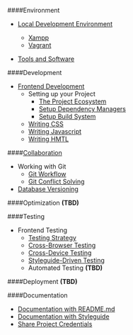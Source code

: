 ####Environment
- [Local Development Environment](/Environment/Local_Development_Environment)
	- [Xampp](/Environment/Local_Development_Environment/Xampp_&_Mamp)
	- [Vagrant](/Environment/Local_Development_Environment/Vagrant)

- [Tools and Software](/Environment/Tools_and_Software)

####Development
- [Frontend Development](/Development/Frontend_Development)
	- Setting up your Project
		- [The Project Ecosystem](/Development/Frontend_Development/Setting_up_your_project/The_Project_Ecosystem) 
		- [Setup Dependency Managers](/Development/Frontend_Development/Setting_up_your_project/Setup_Dependency_Managers)
		- [Setup Build System](/Development/Frontend_Development/Setting_up_your_project/Setup_Build_System)
	- [Writing CSS](/Development/Frontend_Development/Writing_CSS/Use_preprocessors)
	- [Writing Javascript](/Development/Frontend_Development/Writing_Javascript/Write_Object_Oriented_Javascript)
	- [Writing HMTL](/Development/Frontend_Development/Writing_HTML/Provide_static_templates)

####[Collaboration](/Collaboration)
- Working with Git
	- [Git Workflow](/Collaboration/Working_with_Git/Git_Workflow/The_Concept_of_Gitflow)
	- [Git Conflict Solving](/Collaboration/Working_with_Git/Git_Conflict_Sloving)
- [Database Versioning](/Collaboration/Database_Versioning/The_Concept_of_Database_Versioning)

####Optimization **(TBD)**

####Testing
- Frontend Testing
	- [Testing Strategy](/Testing/Frontend_Testing/Testing_Strategy)
	- [Cross-Browser Testing](/Testing/Frontend_Testing/Cross-Browser_Testing)
	- [Cross-Device Testing](/Testing/Frontend_Testing/Cross-Device_Testing)
	- [Styleguide-Driven Testing](/Testing/Frontend_Testing/Styleguide-Driven_Testing)
	- Automated Testing **(TBD)**

####Deployment **(TBD)**

####Documentation
- [Documentation with README.md](/Documentation/Documentation_with_README.md)
- [Documentation with Styleguide](Documentation/Documentation_with_Styleguides)
- [Share Project Credentials](/Documentation/Share_Project_Credentials)
